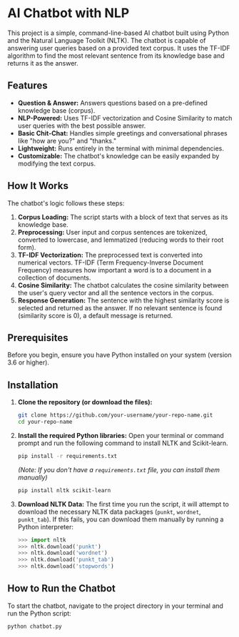 # AI Chatbot with NLP

This project is a simple, command-line-based AI chatbot built using Python and the Natural Language Toolkit (NLTK). The chatbot is capable of answering user queries based on a provided text corpus. It uses the TF-IDF algorithm to find the most relevant sentence from its knowledge base and returns it as the answer.

## Features

-   **Question & Answer:** Answers questions based on a pre-defined knowledge base (corpus).
-   **NLP-Powered:** Uses TF-IDF vectorization and Cosine Similarity to match user queries with the best possible answer.
-   **Basic Chit-Chat:** Handles simple greetings and conversational phrases like "how are you?" and "thanks."
-   **Lightweight:** Runs entirely in the terminal with minimal dependencies.
-   **Customizable:** The chatbot's knowledge can be easily expanded by modifying the text corpus.

## How It Works

The chatbot's logic follows these steps:
1.  **Corpus Loading:** The script starts with a block of text that serves as its knowledge base.
2.  **Preprocessing:** User input and corpus sentences are tokenized, converted to lowercase, and lemmatized (reducing words to their root form).
3.  **TF-IDF Vectorization:** The preprocessed text is converted into numerical vectors. TF-IDF (Term Frequency-Inverse Document Frequency) measures how important a word is to a document in a collection of documents.
4.  **Cosine Similarity:** The chatbot calculates the cosine similarity between the user's query vector and all the sentence vectors in the corpus.
5.  **Response Generation:** The sentence with the highest similarity score is selected and returned as the answer. If no relevant sentence is found (similarity score is 0), a default message is returned.

## Prerequisites

Before you begin, ensure you have Python installed on your system (version 3.6 or higher).

## Installation

1.  **Clone the repository (or download the files):**
    ```bash
    git clone https://github.com/your-username/your-repo-name.git
    cd your-repo-name
    ```

2.  **Install the required Python libraries:**
    Open your terminal or command prompt and run the following command to install NLTK and Scikit-learn.
    ```bash
    pip install -r requirements.txt
    ```
    *(Note: If you don't have a `requirements.txt` file, you can install them manually)*
    ```bash
    pip install nltk scikit-learn
    ```

3.  **Download NLTK Data:**
    The first time you run the script, it will attempt to download the necessary NLTK data packages (`punkt`, `wordnet`, `punkt_tab`). If this fails, you can download them manually by running a Python interpreter:
    ```python
    >>> import nltk
    >>> nltk.download('punkt')
    >>> nltk.download('wordnet')
    >>> nltk.download('punkt_tab')
    >>> nltk.download('stopwords')
    ```

## How to Run the Chatbot

To start the chatbot, navigate to the project directory in your terminal and run the Python script:

```bash
python chatbot.py
